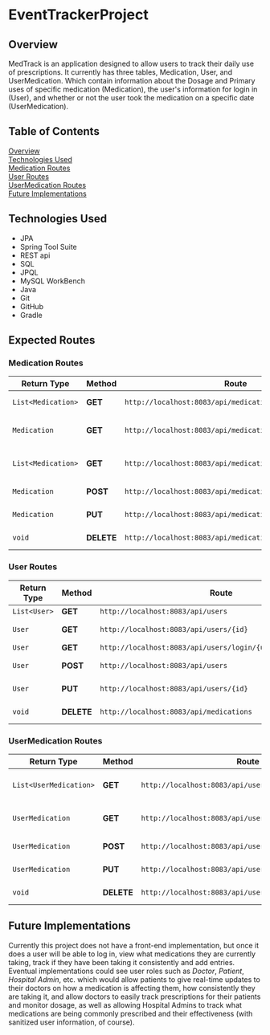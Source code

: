 # EventTrackerProject





## Overview
MedTrack is an application designed to allow users to track their daily use of prescriptions. It currently has three tables, Medication, User, and UserMedication. Which contain information about the Dosage and Primary uses of specific medication (Medication), the user's information for login in (User), and whether or not the user took the medication on a specific date (UserMedication).


## Table of Contents
<a href="#overview"> Overview</a> <br>
<a href="#technologies-used">Technologies Used </a> <br>
<a href="#medication-routes"> Medication Routes </a> <br>
<a href="#user-routes"> User Routes </a><br>
<a href="#usermedication-routes"> UserMedication Routes</a> <br>
<a href="#future-implementations"> Future Implementations</a>

## Technologies Used
- JPA
- Spring Tool Suite
- REST api
- SQL
- JPQL
- MySQL WorkBench
- Java
- Git
- GitHub
- Gradle


## Expected Routes


### Medication Routes
|      Return Type       |   Method   |                    Route                                |       Functionality       |
|------------------------|------------|---------------------------------------------------------|---------------------------|
| `List<Medication>`     | **GET**    | `http://localhost:8083/api/medications`                 | *Find all Medications*    |
| `Medication`           | **GET**    | `http://localhost:8083/api/medications/{id}`            | *Find a Medication by ID* |
| `List<Medication>`     | **GET**    | `http://localhost:8083/api/medications/search/{keyword}`| *Find Medication by Name* |
| `Medication`           | **POST**   | `http://localhost:8083/api/medications`                 | *Create New Medication*   |
| `Medication`           | **PUT**    | `http://localhost:8083/api/medications/{id}`            | *Update Medication*       |
| `void`                 | **DELETE** | `http://localhost:8083/api/medications/{id}`            |  *Delete Medication*      |




### User Routes
| Return Type  |   Method   |                          Route                                |    Functionality    |
|--------------|------------|---------------------------------------------------------------|---------------------|
| `List<User>` | **GET**    | `http://localhost:8083/api/users`                             | *Find all users*    |
| `User`       | **GET**    | `http://localhost:8083/api/users/{id}`                        | *Find a user by id* |
| `User`       | **GET**    | `http://localhost:8083/api/users/login/{username}/{password}` | *Login User*        |
| `User`       | **POST**   | `http://localhost:8083/api/users`                             | *Create New User*   |
| `User`       | **PUT**    | `http://localhost:8083/api/users/{id}`                        | *Update a User*     |
| `void`       | **DELETE** | `http://localhost:8083/api/medications`                       | *Delete a User*     |



### UserMedication Routes
|      Return Type       |   Method   |                           Route                                  |             Functionality             |
|------------------------|------------|------------------------------------------------------------------|---------------------------------------|
| `List<UserMedication>` | **GET**    | `http://localhost:8083/api/user/{id}/usermedications`  | *Find all UserMedications for a User* |
| `UserMedication`       | **GET**    | `http://localhost:8083/api/usermedications/{id}`       | *Find a UserMedication by ID*         |
| `UserMedication`       | **POST**   | `http://localhost:8083/api/users/{id}/usermedications` | *Create a new UserMedication*         |
| `UserMedication`       | **PUT**    | `http://localhost:8083/api/usermedications/{id}`       | *Update a UserMedication*             |
| `void`                 | **DELETE** | `http://localhost:8083/api/usermedications/{id}`       | *Delete a UserMedication*             |

## Future Implementations

 Currently this project does not have a front-end implementation, but once it does a user will be able to log in, view what medications they are currently taking, track if they have been taking it consistently and add entries. Eventual implementations could see user roles such as *Doctor*, *Patient*, *Hospital Admin*, etc. which would allow patients to give real-time updates to their doctors on how a medication is affecting them, how consistently they are taking it, and allow doctors to easily track prescriptions for their patients and monitor dosage, as well as allowing Hospital Admins to track what medications are being commonly prescribed and their effectiveness (with sanitized user information, of course).
